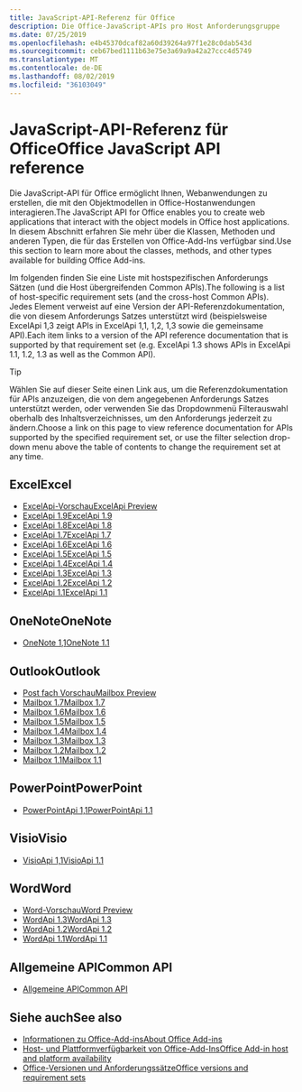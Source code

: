```yaml
---
title: JavaScript-API-Referenz für Office
description: Die Office-JavaScript-APIs pro Host Anforderungsgruppe
ms.date: 07/25/2019
ms.openlocfilehash: e4b45370dcaf82a60d39264a97f1e28c0dab543d
ms.sourcegitcommit: ceb67bed1111b63e75e3a69a9a42a27ccc4d5749
ms.translationtype: MT
ms.contentlocale: de-DE
ms.lasthandoff: 08/02/2019
ms.locfileid: "36103049"
---
```

# <a name="office-javascript-api-reference"></a><span data-ttu-id="3e944-103">JavaScript-API-Referenz für Office</span><span class="sxs-lookup"><span data-stu-id="3e944-103">Office JavaScript API reference</span></span>

<span data-ttu-id="3e944-104">Die JavaScript-API für Office ermöglicht Ihnen, Webanwendungen zu erstellen, die mit den Objektmodellen in Office-Hostanwendungen interagieren.</span><span class="sxs-lookup"><span data-stu-id="3e944-104">The JavaScript API for Office enables you to create web applications that interact with the object models in Office host applications.</span></span> <span data-ttu-id="3e944-105">In diesem Abschnitt erfahren Sie mehr über die Klassen, Methoden und anderen Typen, die für das Erstellen von Office-Add-Ins verfügbar sind.</span><span class="sxs-lookup"><span data-stu-id="3e944-105">Use this section to learn more about the classes, methods, and other types available for building Office Add-ins.</span></span>

<span data-ttu-id="3e944-106">Im folgenden finden Sie eine Liste mit hostspezifischen Anforderungs Sätzen (und die Host übergreifenden Common APIs).</span><span class="sxs-lookup"><span data-stu-id="3e944-106">The following is a list of host-specific requirement sets (and the cross-host Common APIs).</span></span> <span data-ttu-id="3e944-107">Jedes Element verweist auf eine Version der API-Referenzdokumentation, die von diesem Anforderungs Satzes unterstützt wird (beispielsweise ExcelApi 1,3 zeigt APIs in ExcelApi 1,1, 1,2, 1,3 sowie die gemeinsame API).</span><span class="sxs-lookup"><span data-stu-id="3e944-107">Each item links to a version of the API reference documentation that is supported by that requirement set (e.g. ExcelApi 1.3 shows APIs in ExcelApi 1.1, 1.2, 1.3 as well as the Common API).</span></span>

> [!TIP]
> <span data-ttu-id="3e944-108">Wählen Sie auf dieser Seite einen Link aus, um die Referenzdokumentation für APIs anzuzeigen, die von dem angegebenen Anforderungs Satzes unterstützt werden, oder verwenden Sie das Dropdownmenü Filterauswahl oberhalb des Inhaltsverzeichnisses, um den Anforderungs jederzeit zu ändern.</span><span class="sxs-lookup"><span data-stu-id="3e944-108">Choose a link on this page to view reference documentation for APIs supported by the specified requirement set, or use the filter selection drop-down menu above the table of contents to change the requirement set at any time.</span></span>

## <a name="excel"></a><span data-ttu-id="3e944-109">Excel</span><span class="sxs-lookup"><span data-stu-id="3e944-109">Excel</span></span>

- [<span data-ttu-id="3e944-110">ExcelApi-Vorschau</span><span class="sxs-lookup"><span data-stu-id="3e944-110">ExcelApi Preview</span></span>](/javascript/api/excel?view=excel-js-preview)
- [<span data-ttu-id="3e944-111">ExcelApi 1.9</span><span class="sxs-lookup"><span data-stu-id="3e944-111">ExcelApi 1.9</span></span>](/javascript/api/excel?view=excel-js-1.9)
- [<span data-ttu-id="3e944-112">ExcelApi 1.8</span><span class="sxs-lookup"><span data-stu-id="3e944-112">ExcelApi 1.8</span></span>](/javascript/api/excel?view=excel-js-1.8)
- [<span data-ttu-id="3e944-113">ExcelApi 1.7</span><span class="sxs-lookup"><span data-stu-id="3e944-113">ExcelApi 1.7</span></span>](/javascript/api/excel?view=excel-js-1.7)
- [<span data-ttu-id="3e944-114">ExcelApi 1.6</span><span class="sxs-lookup"><span data-stu-id="3e944-114">ExcelApi 1.6</span></span>](/javascript/api/excel?view=excel-js-1.6)
- [<span data-ttu-id="3e944-115">ExcelApi 1.5</span><span class="sxs-lookup"><span data-stu-id="3e944-115">ExcelApi 1.5</span></span>](/javascript/api/excel?view=excel-js-1.5)
- [<span data-ttu-id="3e944-116">ExcelApi 1.4</span><span class="sxs-lookup"><span data-stu-id="3e944-116">ExcelApi 1.4</span></span>](/javascript/api/excel?view=excel-js-1.4)
- [<span data-ttu-id="3e944-117">ExcelApi 1.3</span><span class="sxs-lookup"><span data-stu-id="3e944-117">ExcelApi 1.3</span></span>](/javascript/api/excel?view=excel-js-1.3)
- [<span data-ttu-id="3e944-118">ExcelApi 1.2</span><span class="sxs-lookup"><span data-stu-id="3e944-118">ExcelApi 1.2</span></span>](/javascript/api/excel?view=excel-js-1.2)
- [<span data-ttu-id="3e944-119">ExcelApi 1.1</span><span class="sxs-lookup"><span data-stu-id="3e944-119">ExcelApi 1.1</span></span>](/javascript/api/excel?view=excel-js-1.1)

## <a name="onenote"></a><span data-ttu-id="3e944-120">OneNote</span><span class="sxs-lookup"><span data-stu-id="3e944-120">OneNote</span></span>

- [<span data-ttu-id="3e944-121">OneNote 1,1</span><span class="sxs-lookup"><span data-stu-id="3e944-121">OneNote 1.1</span></span>](/javascript/api/onenote?view=onenote-js-1.1)

## <a name="outlook"></a><span data-ttu-id="3e944-122">Outlook</span><span class="sxs-lookup"><span data-stu-id="3e944-122">Outlook</span></span>

- [<span data-ttu-id="3e944-123">Post fach Vorschau</span><span class="sxs-lookup"><span data-stu-id="3e944-123">Mailbox Preview</span></span>](/javascript/api/outlook?view=outlook-js-preview)
- [<span data-ttu-id="3e944-124">Mailbox 1.7</span><span class="sxs-lookup"><span data-stu-id="3e944-124">Mailbox 1.7</span></span>](/javascript/api/outlook?view=outlook-js-1.7)
- [<span data-ttu-id="3e944-125">Mailbox 1.6</span><span class="sxs-lookup"><span data-stu-id="3e944-125">Mailbox 1.6</span></span>](/javascript/api/outlook?view=outlook-js-1.6)
- [<span data-ttu-id="3e944-126">Mailbox 1.5</span><span class="sxs-lookup"><span data-stu-id="3e944-126">Mailbox 1.5</span></span>](/javascript/api/outlook?view=outlook-js-1.5)
- [<span data-ttu-id="3e944-127">Mailbox 1.4</span><span class="sxs-lookup"><span data-stu-id="3e944-127">Mailbox 1.4</span></span>](/javascript/api/outlook?view=outlook-js-1.4)
- [<span data-ttu-id="3e944-128">Mailbox 1.3</span><span class="sxs-lookup"><span data-stu-id="3e944-128">Mailbox 1.3</span></span>](/javascript/api/outlook?view=outlook-js-1.3)
- [<span data-ttu-id="3e944-129">Mailbox 1.2</span><span class="sxs-lookup"><span data-stu-id="3e944-129">Mailbox 1.2</span></span>](/javascript/api/outlook?view=outlook-js-1.2)
- [<span data-ttu-id="3e944-130">Mailbox 1.1</span><span class="sxs-lookup"><span data-stu-id="3e944-130">Mailbox 1.1</span></span>](/javascript/api/outlook?view=outlook-js-1.1)

## <a name="powerpoint"></a><span data-ttu-id="3e944-131">PowerPoint</span><span class="sxs-lookup"><span data-stu-id="3e944-131">PowerPoint</span></span>

- [<span data-ttu-id="3e944-132">PowerPointApi 1,1</span><span class="sxs-lookup"><span data-stu-id="3e944-132">PowerPointApi 1.1</span></span>](/javascript/api/powerpoint?view=powerpoint-js-1.1)

## <a name="visio"></a><span data-ttu-id="3e944-133">Visio</span><span class="sxs-lookup"><span data-stu-id="3e944-133">Visio</span></span>

- [<span data-ttu-id="3e944-134">VisioApi 1,1</span><span class="sxs-lookup"><span data-stu-id="3e944-134">VisioApi 1.1</span></span>](/javascript/api/visio?view=visio-js-1.1)

## <a name="word"></a><span data-ttu-id="3e944-135">Word</span><span class="sxs-lookup"><span data-stu-id="3e944-135">Word</span></span>

- [<span data-ttu-id="3e944-136">Word-Vorschau</span><span class="sxs-lookup"><span data-stu-id="3e944-136">Word Preview</span></span>](/javascript/api/word?view=word-js-preview)
- [<span data-ttu-id="3e944-137">WordApi 1.3</span><span class="sxs-lookup"><span data-stu-id="3e944-137">WordApi 1.3</span></span>](/javascript/api/word?view=word-js-1.3)
- [<span data-ttu-id="3e944-138">WordApi 1.2</span><span class="sxs-lookup"><span data-stu-id="3e944-138">WordApi 1.2</span></span>](/javascript/api/word?view=word-js-1.2)
- [<span data-ttu-id="3e944-139">WordApi 1.1</span><span class="sxs-lookup"><span data-stu-id="3e944-139">WordApi 1.1</span></span>](/javascript/api/word?view=word-js-1.1)

## <a name="common-api"></a><span data-ttu-id="3e944-140">Allgemeine API</span><span class="sxs-lookup"><span data-stu-id="3e944-140">Common API</span></span>

- [<span data-ttu-id="3e944-141">Allgemeine API</span><span class="sxs-lookup"><span data-stu-id="3e944-141">Common API</span></span>](/javascript/api/office?view=common-js)

## <a name="see-also"></a><span data-ttu-id="3e944-142">Siehe auch</span><span class="sxs-lookup"><span data-stu-id="3e944-142">See also</span></span>

- [<span data-ttu-id="3e944-143">Informationen zu Office-Add-ins</span><span class="sxs-lookup"><span data-stu-id="3e944-143">About Office Add-ins</span></span>](/office/dev/add-ins/overview)
- [<span data-ttu-id="3e944-144">Host- und Plattformverfügbarkeit von Office-Add-Ins</span><span class="sxs-lookup"><span data-stu-id="3e944-144">Office Add-in host and platform availability</span></span>](/office/dev/add-ins/overview/office-add-in-availability)
- [<span data-ttu-id="3e944-145">Office-Versionen und Anforderungssätze</span><span class="sxs-lookup"><span data-stu-id="3e944-145">Office versions and requirement sets</span></span>](/office/dev/add-ins/develop/office-versions-and-requirement-sets)
